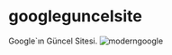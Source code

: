# googleguncelsite
Google`ın Güncel Sitesi.
![moderngoogle](https://user-images.githubusercontent.com/111886223/192160103-c058b543-4af2-4d41-963c-cd665bb4f53f.png)

